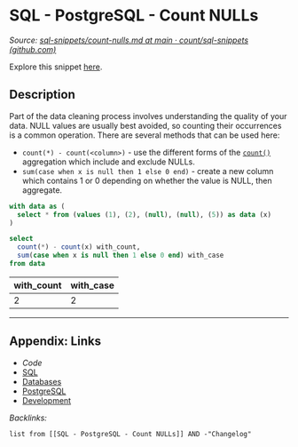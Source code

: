 # SQL - PostgreSQL - Count NULLs

*Source: [sql-snippets/count-nulls.md at main · count/sql-snippets (github.com)](https://github.com/count/sql-snippets/blob/main/postgres/count-nulls.md)*

Explore this snippet [here](https://count.co/n/YJCjwADi4VY?vm=e).

## Description

Part of the data cleaning process involves understanding the quality of your data. NULL values are usually best avoided, so counting their occurrences is a common operation.
There are several methods that can be used here:

* `count(*) - count(<column>)` - use the different forms of the [`count()`](https://www.postgresql.org/docs/current/functions-aggregate.html) aggregation which include and exclude NULLs.
* `sum(case when x is null then 1 else 0 end)` - create a new column which contains 1 or 0 depending on whether the value is NULL, then aggregate.

````sql
with data as (
  select * from (values (1), (2), (null), (null), (5)) as data (x)
)

select
  count(*) - count(x) with_count,
  sum(case when x is null then 1 else 0 end) with_case
from data
````

|with_count|with_case|
|----------|---------|
|2|2|

---

## Appendix: Links

* *Code*
* [SQL](../../../../3-Resources/Tools/Developer%20Tools/Data%20Stack/Procedural%20Languages/SQL.md)
* [Databases](../../../MOCs/Databases.md)
* [PostgreSQL](../../../../3-Resources/Tools/Developer%20Tools/Data%20Stack/Databases/PostgreSQL.md)
* [Development](../../../MOCs/Development.md)

*Backlinks:*

````dataview
list from [[SQL - PostgreSQL - Count NULLs]] AND -"Changelog"
````
